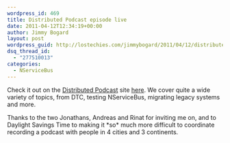 ```yaml
---
wordpress_id: 469
title: Distributed Podcast episode live
date: 2011-04-12T12:34:19+00:00
author: Jimmy Bogard
layout: post
wordpress_guid: http://lostechies.com/jimmybogard/2011/04/12/distributed-podcast-episode-live/
dsq_thread_id:
  - "277510013"
categories:
  - NServiceBus
---
```

Check it out on the [Distributed Podcast](http://distributedpodcast.com/) site [here](http://distributedpodcast.com/2011/episode-6-interview-with-jimmy-bogard). We cover quite a wide variety of topics, from DTC, testing NServiceBus, migrating legacy systems and more.

Thanks to the two Jonathans, Andreas and Rinat for inviting me on, and to Daylight Savings Time to making it \*so\* much more difficult to coordinate recording a podcast with people in 4 cities and 3 continents.
